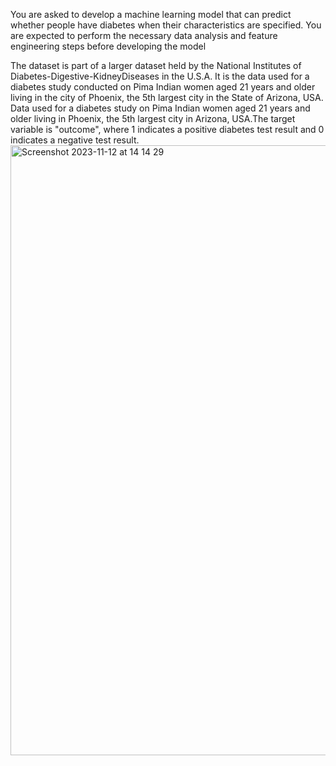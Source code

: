 You are asked to develop a machine learning model that can predict whether people have diabetes when their characteristics are specified. You are expected to perform the necessary data analysis and feature engineering steps before developing the model

The dataset is part of a larger dataset held by the National Institutes of Diabetes-Digestive-KidneyDiseases in the U.S.A. It is the data used for a diabetes study conducted on Pima Indian women aged 21 years and older living in the city of Phoenix, the 5th largest city in the State of Arizona, USA. Data used for a diabetes study on Pima Indian women aged 21 years and older living in Phoenix, the 5th largest city in Arizona, USA.The target variable is "outcome", where 1 indicates a positive diabetes test result and 0 indicates a negative test result.
<img width="976" alt="Screenshot 2023-11-12 at 14 14 29" src="https://github.com/ataberkkizlier/diabetes_feature_engineering/assets/139753114/1c1ae2bd-13c5-4c0f-9cb9-a926dd97cf81">
